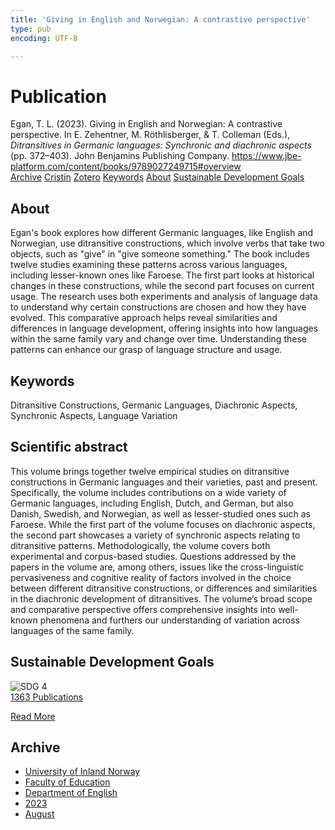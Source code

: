 ```yaml
---
title: 'Giving in English and Norwegian: A contrastive perspective'
type: pub
encoding: UTF-8

---
```

<h1>Publication</h1>
<article id="csl-bib-container-4UPWC3SL" class="csl-bib-container">
  <div class="csl-bib-body"> <div class="csl-entry">Egan, T. L. (2023). Giving in English and Norwegian: A contrastive perspective. In E. Zehentner, M. Röthlisberger, &#38; T. Colleman (Eds.), <i>Ditransitives in Germanic languages: Synchronic and diachronic aspects</i> (pp. 372–403). John Benjamins Publishing Company. <a href="https://www.jbe-platform.com/content/books/9789027249715#overview">https://www.jbe-platform.com/content/books/9789027249715#overview</a></div> </div>
  <div class="csl-bib-buttons">
    <a href="#taxonomy-article-4UPWC3SL" alt="archive" class="csl-bib-button">Archive</a>
    <a href="https://app.cristin.no/results/show.jsf?id=2167299" alt="Cristin" class="csl-bib-button">Cristin</a>
    <a href="http://zotero.org/groups/5881554/items/4UPWC3SL" alt="Zotero" class="csl-bib-button">Zotero</a>
    <a href="#keywords-article-4UPWC3SL" alt="keywords" class="csl-bib-button">Keywords</a>
    <a href="#about-article-4UPWC3SL" alt="about_pub" class="csl-bib-button">About</a>
    <a href="#sdg-article-4UPWC3SL" alt="sdg" class="csl-bib-button">Sustainable Development Goals</a>
  </div>
  <div id="csl-bib-meta-container-4UPWC3SL"></div>
</article>
<div id="csl-bib-meta-4UPWC3SL" class="csl-bib-meta">
  <article id="about-article-4UPWC3SL" class="about_pub-article">
    <h1>About</h1>
    Egan's book explores how different Germanic languages, like English and Norwegian, use ditransitive constructions, which involve verbs that take two objects, such as "give" in "give someone something." The book includes twelve studies examining these patterns across various languages, including lesser-known ones like Faroese. The first part looks at historical changes in these constructions, while the second part focuses on current usage. The research uses both experiments and analysis of language data to understand why certain constructions are chosen and how they have evolved. This comparative approach helps reveal similarities and differences in language development, offering insights into how languages within the same family vary and change over time. Understanding these patterns can enhance our grasp of language structure and usage.
  </article>
  <article id="keywords-article-4UPWC3SL" class="keywords-article">
    <h1>Keywords</h1>
    Ditransitive Constructions, Germanic Languages, Diachronic Aspects, Synchronic Aspects, Language Variation
  </article>
  <article id="abstract-article-4UPWC3SL" class="abstract-article">
    <h1>Scientific abstract</h1>
    This volume brings together twelve empirical studies on ditransitive constructions in Germanic languages and their varieties, past and present. Specifically, the volume includes contributions on a wide variety of Germanic languages, including English, Dutch, and German, but also Danish, Swedish, and Norwegian, as well as lesser-studied ones such as Faroese. While the first part of the volume focuses on diachronic aspects, the second part showcases a variety of synchronic aspects relating to ditransitive patterns. Methodologically, the volume covers both experimental and corpus-based studies. Questions addressed by the papers in the volume are, among others, issues like the cross-linguistic pervasiveness and cognitive reality of factors involved in the choice between different ditransitive constructions, or differences and similarities in the diachronic development of ditransitives. The volume’s broad scope and comparative perspective offers comprehensive insights into well-known phenomena and furthers our understanding of variation across languages of the same family.
  </article>
  <article id="sdg-article-4UPWC3SL" class="sdg-article">
    <h1>Sustainable Development Goals</h1>
    <div class="sdg-container"><div id="sdg4" class="sdg">
        <img src="{{< params subfolder >}}images/sdg/sdg04_en.png" class="image" alt="SDG 4">
        <div class="sdg-overlay">
          <a href="{{< params subfolder >}}en/archive/?sdg=4#archive" class="sdg-publication-count"><span>1363</span> Publications</a>
          <p><a href="https://sdgs.un.org/goals/goal4" class="sdg-read-more">Read More</a></p>
        </div>
      </div></div>
  </article>
  <article id="taxonomy-article-4UPWC3SL" class="taxonomy-article">
    <h1>Archive</h1>
    <ul>
      <li><a href="{{< params subfolder >}}en/archive/?key=3DCRN523">University of Inland Norway</a></li>
      <li><a href="{{< params subfolder >}}en/archive/?key=WYNZA47F">Faculty of Education</a></li>
      <li><a href="{{< params subfolder >}}en/archive/?key=THSB4HN9">Department of English</a></li>
      <li><a href="{{< params subfolder >}}en/archive/?key=Z4WFKMZ4">2023</a></li>
      <li><a href="{{< params subfolder >}}en/archive/?key=3JVMYI3M">August</a></li>
    </ul>
  </article>
</div>

